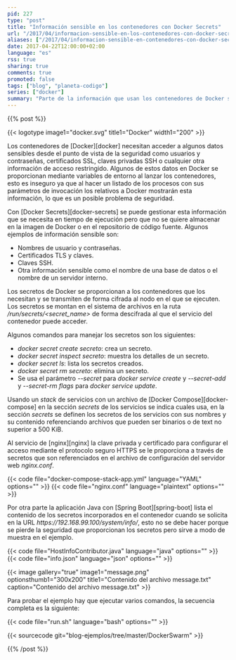 ```yaml
---
pid: 227
type: "post"
title: "Información sensible en los contenedores con Docker Secrets"
url: "/2017/04/informacion-sensible-en-los-contenedores-con-docker-secrets/"
aliases: ["/2017/04/informacion-sensible-en-contenedores-con-docker-secrets/"]
date: 2017-04-22T12:00:00+02:00
language: "es"
rss: true
sharing: true
comments: true
promoted: false
tags: ["blog", "planeta-codigo"]
series: ["docker"]
summary: "Parte de la información que usan los contenedores de Docker se debe proteger de accesos no deseados. Anteriormente en algunos casos se usaban variables de entorno para lanzar los contenedores lo que no es seguro si se listan los procesos del sistema con sus parámetros, incluir archivos en las imágenes de los contenedores tampoco es recomendable. Docker Secrets permite proporcionar y mantener segura la información sensible que usen los contenedores."
---
```


{{% post %}}

{{< logotype image1="docker.svg" title1="Docker" width1="200" >}}

Los contenedores de [Docker][docker] necesitan acceder a algunos datos sensibles desde el punto de vista de la seguridad como usuarios y contraseñas, certificados SSL, claves privadas SSH o cualquier otra información de acceso restringido. Algunos de estos datos en Docker se proporcionan mediante variables de entorno al lanzar los contenedores, esto es inseguro ya que al hacer un listado de los procesos con sus parámetros de invocación los relativos a Docker mostrarán esta información, lo que es un posible problema de seguridad.

Con [Docker Secrets][docker-secrets] se puede gestionar esta información que se necesita en tiempo de ejecución pero que no se quiere almacenar en la imagen de Docker o en el repositorio de código fuente. Algunos ejemplos de información sensible son:

* Nombres de usuario y contraseñas.
* Certificados TLS y claves.
* Claves SSH.
* Otra información sensible como el nombre de una base de datos o el nombre de un servidor interno.

Los secretos de Docker se proporcionan a los contenedores que los necesitan y se transmiten de forma cifrada al nodo en el que se ejecuten. Los secretos se montan en el sistema de archivos en la ruta _/run/secrets/\<secret\_name\>_ de forma descifrada al que el servicio del contenedor puede acceder.

Algunos comandos para manejar los secretos son los siguientes:

* _docker secret create secreto_: crea un secreto.
* _docker secret inspect secreto_: muestra los detalles de un secreto.
* _docker secret ls_: lista los secretos creados.
* _docker secret rm secreto_: elimina un secreto.
* Se usa el parámetro _--secret_ para _docker service create_ y _--secret-add_ y _--secret-rm flags_ para _docker service update_.

Usando un _stack_ de servicios con un archivo de [Docker Compose][docker-compose] en la sección _secrets_ de los servicios se indica cuales usa, en la sección _secrets_ se definen los secretos de los servicios con sus nombres y su contenido referenciando archivos que pueden ser binarios o de text no superior a 500 KiB.

Al servicio de [nginx][nginx] la clave privada y certificado para configurar el acceso mediante el protocolo seguro HTTPS se le proporciona a través de secretos que son referenciados en el archivo de configuración del servidor web _nginx.conf_.

{{< code file="docker-compose-stack-app.yml" language="YAML" options="" >}}
{{< code file="nginx.conf" language="plaintext" options="" >}}

Por otra parte la aplicación Java con [Spring Boot][spring-boot] lista el contenido de los secretos incorporados en el contenedor cuando se solicita en la URL _https\://192.168.99.100/system/info/_, esto no se debe hacer porque se pierde la seguridad que proporcionan los secretos pero sirve a modo de muestra en el ejemplo.

{{< code file="HostInfoContributor.java" language="java" options="" >}}
{{< code file="info.json" language="json" options="" >}}

{{< image
    gallery="true"
    image1="message.png" optionsthumb1="300x200" title1="Contenido del archivo message.txt"
    caption="Contenido del archivo message.txt" >}}

Para probar el ejemplo hay que ejecutar varios comandos, la secuencia completa es la siguiente:

{{< code file="run.sh" language="bash" options="" >}}

{{< sourcecode git="blog-ejemplos/tree/master/DockerSwarm" >}}

{{% /post %}}
